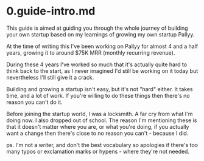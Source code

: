 # 0.guide-intro.md

This guide is aimed at guiding you through the whole journey of building your own startup based on my learnings of growing my own startup Pallyy.

At the time of writing this I've been working on Pallyy for almost 4 and a half years, growing it to around $75K MRR (monthly recurring revenue).

During these 4 years I've worked so much that it's actually quite hard to think back to the start, as I never imagined I'd still be working on it today but nevertheless I'll still give it a crack.

Building and growing a startup isn't easy, but it's not "hard" either. It takes time, and a lot of work. If you're willing to do these things then there's no reason you can't do it.

Before joining the startup world, I was a locksmith. A far cry from what I'm doing now. I also dropped out of school. The reason I'm mentioning these is that it doesn't matter where you are, or what you're doing, if you actually want a change then there's close to no reason you can't - because I did.

ps. I'm not a writer, and don't the best vocabulary so apologies if there's too many typos or exclamation marks or hypens - where they're not needed.